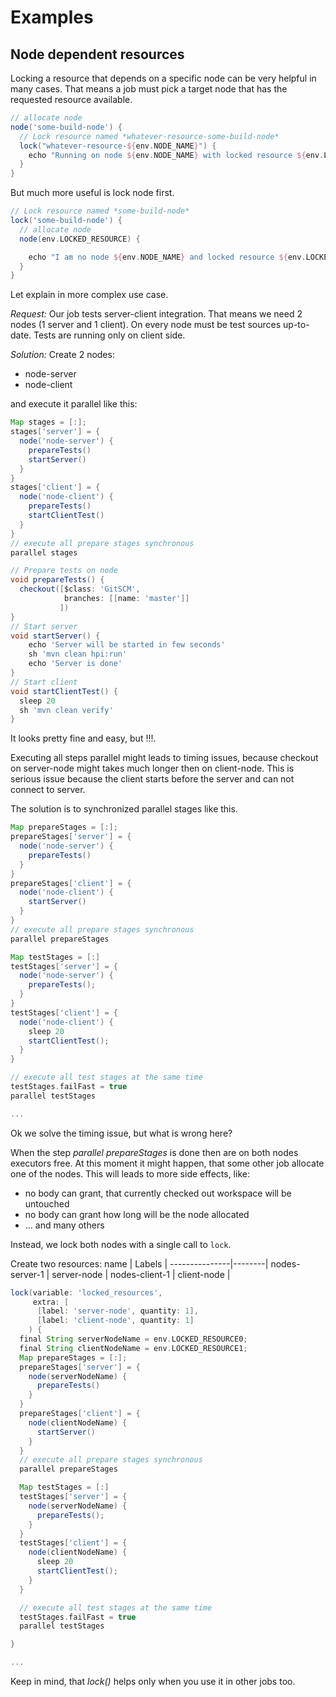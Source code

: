 # Examples

## Node dependent resources

Locking a resource that depends on a specific node can be very helpful in many cases.
That means a job must pick a target node that has the requested resource available.

```groovy
// allocate node
node('some-build-node') {
  // Lock resource named *whatever-resource-some-build-node*
  lock("whatever-resource-${env.NODE_NAME}") {
    echo "Running on node ${env.NODE_NAME} with locked resource ${env.LOCKED_RESOURCE}"
  }
}
```

But much more useful is lock node first.

```groovy
// Lock resource named *some-build-node*
lock('some-build-node') {
  // allocate node
  node(env.LOCKED_RESOURCE) {

    echo "I am no node ${env.NODE_NAME} and locked resource ${env.LOCKED_RESOURCE}"
  }
}
```

Let explain in more complex use case.

*Request:*
Our job tests server-client integration. That means we need 2 nodes (1 server and 1 client).
On every node must be test sources up-to-date.
Tests are running only on client side.

*Solution:*
Create 2 nodes:

- node-server
- node-client

and execute it parallel like this:

```groovy
Map stages = [:];
stages['server'] = {
  node('node-server') {
    prepareTests()
    startServer()
  }
}
stages['client'] = {
  node('node-client') {
    prepareTests()
    startClientTest()
  }
}
// execute all prepare stages synchronous
parallel stages

// Prepare tests on node
void prepareTests() {
  checkout([$class: 'GitSCM',
            branches: [[name: 'master']]
           ])
}
// Start server
void startServer() {
    echo 'Server will be started in few seconds'
    sh 'mvn clean hpi:run'
    echo 'Server is done'
}
// Start client
void startClientTest() {
  sleep 20
  sh 'mvn clean verify'
}
```

It looks pretty fine and easy, but !!!.

Executing all steps parallel might leads to timing issues, because checkout on server-node might takes much longer then on client-node. This is serious issue because the client starts before the server and can not connect to server.

The solution is to synchronized parallel stages like this.

```groovy
Map prepareStages = [:];
prepareStages['server'] = {
  node('node-server') {
    prepareTests()
  }
}
prepareStages['client'] = {
  node('node-client') {
    startServer()
  }
}
// execute all prepare stages synchronous
parallel prepareStages

Map testStages = [:]
testStages['server'] = {
  node('node-server') {
    prepareTests();
  }
}
testStages['client'] = {
  node('node-client') {
    sleep 20
    startClientTest();
  }
}

// execute all test stages at the same time
testStages.failFast = true
parallel testStages

...
```

Ok we solve the timing issue, but what is wrong here?

When the step *parallel prepareStages* is done then are on both nodes executors free. At this moment
it might happen, that some other job allocate one of the nodes. This will leads to more side effects, like:

- no body can grant, that currently checked out workspace will be untouched
- no body can grant how long will be the node allocated
- ... and many others

Instead, we lock both nodes with a single call to `lock`.

Create two resources:
name           | Labels |
---------------|--------|
nodes-server-1 | server-node |
nodes-client-1 | client-node  |


```groovy
lock(variable: 'locked_resources',
     extra: [
      [label: 'server-node', quantity: 1],
      [label: 'client-node', quantity: 1]
    ) {
  final String serverNodeName = env.LOCKED_RESOURCE0;
  final String clientNodeName = env.LOCKED_RESOURCE1;
  Map prepareStages = [:];
  prepareStages['server'] = {
    node(serverNodeName) {
      prepareTests()
    }
  }
  prepareStages['client'] = {
    node(clientNodeName) {
      startServer()
    }
  }
  // execute all prepare stages synchronous
  parallel prepareStages

  Map testStages = [:]
  testStages['server'] = {
    node(serverNodeName) {
      prepareTests();
    }
  }
  testStages['client'] = {
    node(clientNodeName) {
      sleep 20
      startClientTest();
    }
  }

  // execute all test stages at the same time
  testStages.failFast = true
  parallel testStages

}

...
```

Keep in mind, that *lock()* helps only when you use it in other jobs too.
